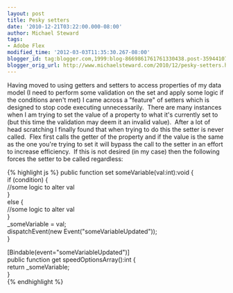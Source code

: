 ```yaml
---
layout: post
title: Pesky setters
date: '2010-12-21T03:22:00.000-08:00'
author: Michael Steward
tags:
- Adobe Flex
modified_time: '2012-03-03T11:35:30.267-08:00'
blogger_id: tag:blogger.com,1999:blog-8669861761761330438.post-3594410743523255251
blogger_orig_url: http://www.michaelsteward.com/2010/12/pesky-setters.html
---
```


Having moved to using getters and setters to access properties of my data model (I need to perform some validation on the set and apply some logic if the conditions aren't met) I came across a "feature" of setters which is designed to stop code executing unnecessarily.  There are many instances when I am trying to set the value of a property to what it's currently set to (but this time the validation may deem it an invalid value).  After a lot of head scratching I finally found that when trying to do this the setter is never called.  Flex first calls the getter of the property and if the value is the same as the one you're trying to set it will bypass the call to the setter in an effort to increase efficiency.  If this is not desired (in my case) then the following forces the setter to be called regardless:  

{% highlight js %} 
 public function set someVariable(val:int):void {  
 if (condition) {  
 //some logic to alter val  
 }  
 else {  
 //some logic to alter val  
 }  
 _someVariable = val;  
 dispatchEvent(new Event("someVariableUpdated"));  
 }  

[Bindable(event="someVariableUpdated")]  
 public function get speedOptionsArray():int {  
 return _someVariable;  
 }  
{% endhighlight %} 